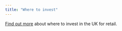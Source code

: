 ```yaml
---
title: "Where to invest"
---
```

[Find out more](/int/industries/retail/retail-in-the-uk/) about where to invest in the UK for retail.